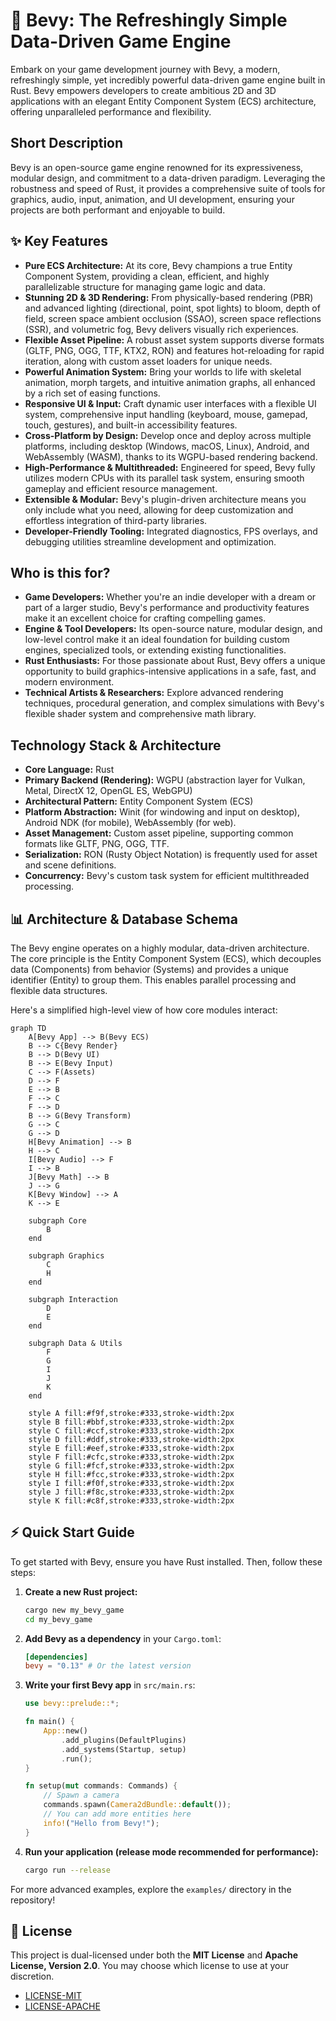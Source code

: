 
# 🚀 Bevy: The Refreshingly Simple Data-Driven Game Engine

Embark on your game development journey with Bevy, a modern, refreshingly simple, yet incredibly powerful data-driven game engine built in Rust. Bevy empowers developers to create ambitious 2D and 3D applications with an elegant Entity Component System (ECS) architecture, offering unparalleled performance and flexibility.

## Short Description
Bevy is an open-source game engine renowned for its expressiveness, modular design, and commitment to a data-driven paradigm. Leveraging the robustness and speed of Rust, it provides a comprehensive suite of tools for graphics, audio, input, animation, and UI development, ensuring your projects are both performant and enjoyable to build.

## ✨ Key Features

*   **Pure ECS Architecture:** At its core, Bevy champions a true Entity Component System, providing a clean, efficient, and highly parallelizable structure for managing game logic and data.
*   **Stunning 2D & 3D Rendering:** From physically-based rendering (PBR) and advanced lighting (directional, point, spot lights) to bloom, depth of field, screen space ambient occlusion (SSAO), screen space reflections (SSR), and volumetric fog, Bevy delivers visually rich experiences.
*   **Flexible Asset Pipeline:** A robust asset system supports diverse formats (GLTF, PNG, OGG, TTF, KTX2, RON) and features hot-reloading for rapid iteration, along with custom asset loaders for unique needs.
*   **Powerful Animation System:** Bring your worlds to life with skeletal animation, morph targets, and intuitive animation graphs, all enhanced by a rich set of easing functions.
*   **Responsive UI & Input:** Craft dynamic user interfaces with a flexible UI system, comprehensive input handling (keyboard, mouse, gamepad, touch, gestures), and built-in accessibility features.
*   **Cross-Platform by Design:** Develop once and deploy across multiple platforms, including desktop (Windows, macOS, Linux), Android, and WebAssembly (WASM), thanks to its WGPU-based rendering backend.
*   **High-Performance & Multithreaded:** Engineered for speed, Bevy fully utilizes modern CPUs with its parallel task system, ensuring smooth gameplay and efficient resource management.
*   **Extensible & Modular:** Bevy's plugin-driven architecture means you only include what you need, allowing for deep customization and effortless integration of third-party libraries.
*   **Developer-Friendly Tooling:** Integrated diagnostics, FPS overlays, and debugging utilities streamline development and optimization.

## Who is this for?

*   **Game Developers:** Whether you're an indie developer with a dream or part of a larger studio, Bevy's performance and productivity features make it an excellent choice for crafting compelling games.
*   **Engine & Tool Developers:** Its open-source nature, modular design, and low-level control make it an ideal foundation for building custom engines, specialized tools, or extending existing functionalities.
*   **Rust Enthusiasts:** For those passionate about Rust, Bevy offers a unique opportunity to build graphics-intensive applications in a safe, fast, and modern environment.
*   **Technical Artists & Researchers:** Explore advanced rendering techniques, procedural generation, and complex simulations with Bevy's flexible shader system and comprehensive math library.

## Technology Stack & Architecture

*   **Core Language:** Rust
*   **Primary Backend (Rendering):** WGPU (abstraction layer for Vulkan, Metal, DirectX 12, OpenGL ES, WebGPU)
*   **Architectural Pattern:** Entity Component System (ECS)
*   **Platform Abstraction:** Winit (for windowing and input on desktop), Android NDK (for mobile), WebAssembly (for web).
*   **Asset Management:** Custom asset pipeline, supporting common formats like GLTF, PNG, OGG, TTF.
*   **Serialization:** RON (Rusty Object Notation) is frequently used for asset and scene definitions.
*   **Concurrency:** Bevy's custom task system for efficient multithreaded processing.

## 📊 Architecture & Database Schema

The Bevy engine operates on a highly modular, data-driven architecture. The core principle is the Entity Component System (ECS), which decouples data (Components) from behavior (Systems) and provides a unique identifier (Entity) to group them. This enables parallel processing and flexible data structures.

Here's a simplified high-level view of how core modules interact:

```mermaid
graph TD
    A[Bevy App] --> B(Bevy ECS)
    B --> C{Bevy Render}
    B --> D(Bevy UI)
    B --> E(Bevy Input)
    C --> F(Assets)
    D --> F
    E --> B
    F --> C
    F --> D
    B --> G(Bevy Transform)
    G --> C
    G --> D
    H[Bevy Animation] --> B
    H --> C
    I[Bevy Audio] --> F
    I --> B
    J[Bevy Math] --> B
    J --> G
    K[Bevy Window] --> A
    K --> E

    subgraph Core
        B
    end

    subgraph Graphics
        C
        H
    end

    subgraph Interaction
        D
        E
    end

    subgraph Data & Utils
        F
        G
        I
        J
        K
    end

    style A fill:#f9f,stroke:#333,stroke-width:2px
    style B fill:#bbf,stroke:#333,stroke-width:2px
    style C fill:#ccf,stroke:#333,stroke-width:2px
    style D fill:#ddf,stroke:#333,stroke-width:2px
    style E fill:#eef,stroke:#333,stroke-width:2px
    style F fill:#cfc,stroke:#333,stroke-width:2px
    style G fill:#fcf,stroke:#333,stroke-width:2px
    style H fill:#fcc,stroke:#333,stroke-width:2px
    style I fill:#f0f,stroke:#333,stroke-width:2px
    style J fill:#f8c,stroke:#333,stroke-width:2px
    style K fill:#c8f,stroke:#333,stroke-width:2px
```

## ⚡ Quick Start Guide

To get started with Bevy, ensure you have Rust installed. Then, follow these steps:

1.  **Create a new Rust project:**
    ```bash
    cargo new my_bevy_game
    cd my_bevy_game
    ```

2.  **Add Bevy as a dependency** in your `Cargo.toml`:
    ```toml
    [dependencies]
    bevy = "0.13" # Or the latest version
    ```

3.  **Write your first Bevy app** in `src/main.rs`:
    ```rust
    use bevy::prelude::*;

    fn main() {
        App::new()
            .add_plugins(DefaultPlugins)
            .add_systems(Startup, setup)
            .run();
    }

    fn setup(mut commands: Commands) {
        // Spawn a camera
        commands.spawn(Camera2dBundle::default());
        // You can add more entities here
        info!("Hello from Bevy!");
    }
    ```

4.  **Run your application (release mode recommended for performance):**
    ```bash
    cargo run --release
    ```

For more advanced examples, explore the `examples/` directory in the repository!

## 📜 License

This project is dual-licensed under both the **MIT License** and **Apache License, Version 2.0**.
You may choose which license to use at your discretion.

*   [LICENSE-MIT](LICENSE-MIT)
*   [LICENSE-APACHE](LICENSE-APACHE)
